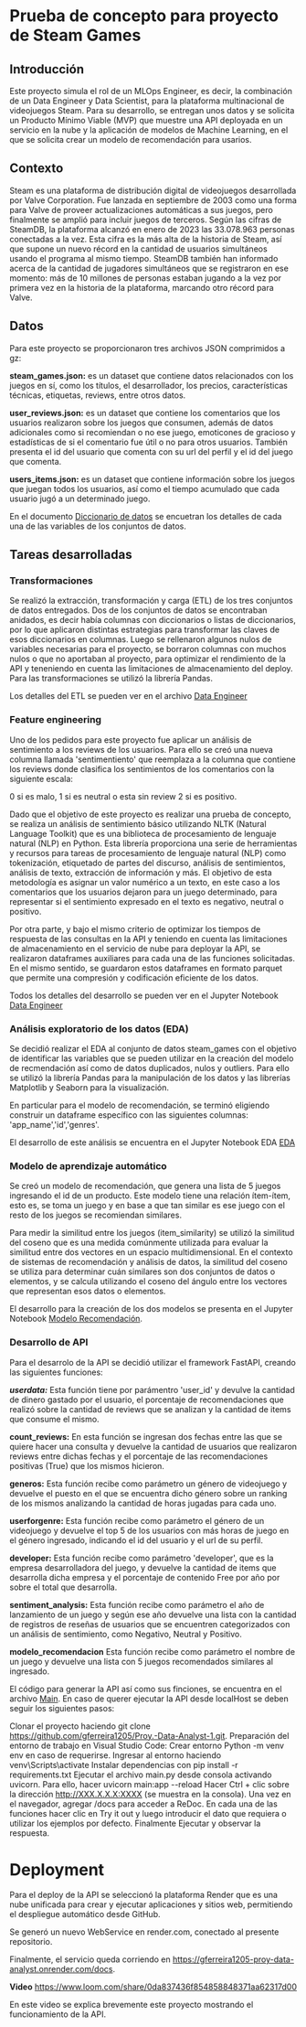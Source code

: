 # Prueba de concepto para proyecto de Steam Games
## Introducción
Este proyecto simula el rol de un MLOps Engineer, es decir, la combinación de un Data Engineer y Data Scientist, para la plataforma multinacional de videojuegos Steam. Para su desarrollo, se entregan unos datos y se solicita un Producto Mínimo Viable (MVP) que muestre una API deployada en un servicio en la nube y la aplicación de modelos de Machine Learning, en el que se solicita crear un modelo de recomendación para usarios.

## Contexto
Steam es una plataforma de distribución digital de videojuegos desarrollada por Valve Corporation. Fue lanzada en septiembre de 2003 como una forma para Valve de proveer actualizaciones automáticas a sus juegos, pero finalmente se amplió para incluir juegos de terceros. Según las cifras de SteamDB, la plataforma alcanzó en enero de 2023 las 33.078.963 personas conectadas a la vez. Esta cifra es la más alta de la historia de Steam, así que supone un nuevo récord en la cantidad de usuarios simultáneos usando el programa al mismo tiempo. SteamDB también han informado acerca de la cantidad de jugadores simultáneos que se registraron en ese momento: más de 10 millones de personas estaban jugando a la vez por primera vez en la historia de la plataforma, marcando otro récord para Valve.

## Datos
Para este proyecto se proporcionaron tres archivos JSON comprimidos a gz:

**steam_games.json:** es un dataset que contiene datos relacionados con los juegos en sí, como los títulos, el desarrollador, los precios, características técnicas, etiquetas, reviews, entre otros datos.  

**user_reviews.json:** es un dataset que contiene los comentarios que los usuarios realizaron sobre los juegos que consumen, además de datos adicionales como si recomiendan o no ese juego, emoticones de gracioso y estadísticas de si el comentario fue útil o no para otros usuarios. También presenta el id del usuario que comenta con su url del perfil y el id del juego que comenta.  

**users_items.json:** es un dataset que contiene información sobre los juegos que juegan todos los usuarios, así como el tiempo acumulado que cada usuario jugó a un determinado juego.  

En el documento [Diccionario de datos](JupyterNotebooks/Diccionario_de_datos.md) se encuetran los detalles de cada una de las variables de los conjuntos de datos.

## Tareas desarrolladas
### Transformaciones

Se realizó la extracción, transformación y carga (ETL) de los tres conjuntos de datos entregados. Dos de los conjuntos de datos se encontraban anidados, es decir había columnas con diccionarios o listas de diccionarios, por lo que aplicaron distintas estrategias para transformar las claves de esos diccionarios en columnas. Luego se rellenaron algunos nulos de variables necesarias para el proyecto, se borraron columnas con muchos nulos o que no aportaban al proyecto, para optimizar el rendimiento de la API y teneniendo en cuenta las limitaciones de almacenamiento del deploy. Para las transformaciones se utilizó la librería Pandas.

Los detalles del ETL se pueden ver en el archivo [Data Engineer](JupyterNotebooks/Data_Engineer.ipynb)

### Feature engineering

Uno de los pedidos para este proyecto fue aplicar un análisis de sentimiento a los reviews de los usuarios. Para ello se creó una nueva columna llamada 'sentimentiento' que reemplaza a la columna que contiene los reviews donde clasifica los sentimientos de los comentarios con la siguiente escala:

0 si es malo,
1 si es neutral o esta sin review
2 si es positivo.  

Dado que el objetivo de este proyecto es realizar una prueba de concepto, se realiza un análisis de sentimiento básico utilizando NLTK (Natural Language Toolkit) que es una biblioteca de procesamiento de lenguaje natural (NLP) en Python. Esta librería proporciona una serie de herramientas y recursos para tareas de procesamiento de lenguaje natural (NLP) como tokenización, etiquetado de partes del discurso, análisis de sentimientos, análisis de texto, extracción de información y más. El objetivo de esta metodología es asignar un valor numérico a un texto, en este caso a los comentarios que los usuarios dejaron para un juego determinado, para representar si el sentimiento expresado en el texto es negativo, neutral o positivo.

Por otra parte, y bajo el mismo criterio de optimizar los tiempos de respuesta de las consultas en la API y teniendo en cuenta las limitaciones de almacenamiento en el servicio de nube para deployar la API, se realizaron dataframes auxiliares para cada una de las funciones solicitadas. En el mismo sentido, se guardaron estos dataframes en formato parquet que permite una compresión y codificación eficiente de los datos.

Todos los detalles del desarrollo se pueden ver en el Jupyter Notebook [Data Engineer](JupyterNotebooks/Data_Engineer.ipynb)


### Análisis exploratorio de los datos (EDA)

Se decidió realizar el EDA al conjunto de datos steam_games con el objetivo de identificar las variables que se pueden utilizar en la creación del modelo de recmendación así como de datos duplicados, nulos y outliers. Para ello se utilizó la librería Pandas para la manipulación de los datos y las librerías Matplotlib y Seaborn para la visualización.

En particular para el modelo de recomendación, se terminó eligiendo construir un dataframe específico con las siguientes columnas:  'app_name','id','genres'.

El desarrollo de este análisis se encuentra en el Jupyter Notebook EDA [EDA](JupyterNotebooks/EDA.ipynb)


### Modelo de aprendizaje automático

Se creó un modelo de recomendación, que genera una lista de 5 juegos ingresando el id de un producto. Este modelo tiene una relación ítem-ítem, esto es, se toma un juego y en base a que tan similar es ese juego con el resto de los juegos se recomiendan similares.

Para medir la similitud entre los juegos (item_similarity) se utilizó la similitud del coseno que es una medida comúnmente utilizada para evaluar la similitud entre dos vectores en un espacio multidimensional. En el contexto de sistemas de recomendación y análisis de datos, la similitud del coseno se utiliza para determinar cuán similares son dos conjuntos de datos o elementos, y se calcula utilizando el coseno del ángulo entre los vectores que representan esos datos o elementos.

El desarrollo para la creación de los dos modelos se presenta en el Jupyter Notebook [Modelo Recomendación](JupyterNotebooks/Modelo_Recomendacion.ipynb).


### Desarrollo de API

Para el desarrolo de la API se decidió utilizar el framework FastAPI, creando las siguientes funciones:  

***userdata:*** Esta función tiene por parámentro 'user_id' y devulve la cantidad de dinero gastado por el usuario, el porcentaje de recomendaciones que realizó sobre la cantidad de reviews que se analizan y la cantidad de items que consume el mismo.  

**count_reviews:** En esta función se ingresan dos fechas entre las que se quiere hacer una consulta y devuelve la cantidad de usuarios que realizaron reviews entre dichas fechas y el porcentaje de las recomendaciones positivas (True) que los mismos hicieron.  

**generos:** Esta función recibe como parámetro un género de videojuego y devuelve el puesto en el que se encuentra dicho género sobre un ranking de los mismos analizando la cantidad de horas jugadas para cada uno.  

**userforgenre:** Esta función recibe como parámetro el género de un videojuego y devuelve el top 5 de los usuarios con más horas de juego en el género ingresado, indicando el id del usuario y el url de su perfil.  

**developer:** Esta función recibe como parámetro 'developer', que es la empresa desarrolladora del juego, y devuelve la cantidad de items que desarrolla dicha empresa y el porcentaje de contenido Free por año por sobre el total que desarrolla.  

**sentiment_analysis:** Esta función recibe como parámetro el año de lanzamiento de un juego y según ese año devuelve una lista con la cantidad de registros de reseñas de usuarios que se encuentren categorizados con un análisis de sentimiento, como Negativo, Neutral y Positivo.  

**modelo_recomendacion** Esta función recibe como parámetro el nombre de un juego y devuelve una lista con 5 juegos recomendados similares al ingresado.  

El código para generar la API así como sus finciones, se encuentra en el archivo [Main](main.py). En caso de querer ejecutar la API desde localHost se deben seguir los siguientes pasos:

Clonar el proyecto haciendo git clone https://github.com/gferreira1205/Proy.-Data-Analyst-1.git.
Preparación del entorno de trabajo en Visual Studio Code:
Crear entorno Python -m venv env en caso de requerirse.
Ingresar al entorno haciendo venv\Scripts\activate
Instalar dependencias con pip install -r requirements.txt
Ejecutar el archivo main.py desde consola activando uvicorn. Para ello, hacer uvicorn main:app --reload
Hacer Ctrl + clic sobre la dirección http://XXX.X.X.X:XXXX (se muestra en la consola).
Una vez en el navegador, agregar /docs para acceder a ReDoc.
En cada una de las funciones hacer clic en Try it out y luego introducir el dato que requiera o utilizar los ejemplos por defecto. Finalmente Ejecutar y observar la respuesta.

# Deployment

Para el deploy de la API se seleccionó la plataforma Render que es una nube unificada para crear y ejecutar aplicaciones y sitios web, permitiendo el despliegue automático desde GitHub.

Se generó un nuevo WebService en render.com, conectado al presente repositorio.  

Finalmente, el servicio queda corriendo en https://gferreira1205-proy-data-analyst.onrender.com/docs.  

**Video** https://www.loom.com/share/0da837436f854858848371aa62317d00

En este video se explica brevemente este proyecto mostrando el funcionamiento de la API.






